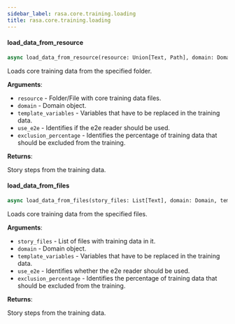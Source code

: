 ```yaml
---
sidebar_label: rasa.core.training.loading
title: rasa.core.training.loading
---
```

#### load\_data\_from\_resource

```python
async load_data_from_resource(resource: Union[Text, Path], domain: Domain, template_variables: Optional[Dict] = None, use_e2e: bool = False, exclusion_percentage: Optional[int] = None) -> List["StoryStep"]
```

Loads core training data from the specified folder.

**Arguments**:

- `resource` - Folder/File with core training data files.
- `domain` - Domain object.
- `template_variables` - Variables that have to be replaced in the training data.
- `use_e2e` - Identifies if the e2e reader should be used.
- `exclusion_percentage` - Identifies the percentage of training data that
  should be excluded from the training.
  

**Returns**:

  Story steps from the training data.

#### load\_data\_from\_files

```python
async load_data_from_files(story_files: List[Text], domain: Domain, template_variables: Optional[Dict] = None, use_e2e: bool = False, exclusion_percentage: Optional[int] = None) -> List["StoryStep"]
```

Loads core training data from the specified files.

**Arguments**:

- `story_files` - List of files with training data in it.
- `domain` - Domain object.
- `template_variables` - Variables that have to be replaced in the training data.
- `use_e2e` - Identifies whether the e2e reader should be used.
- `exclusion_percentage` - Identifies the percentage of training data that
  should be excluded from the training.
  

**Returns**:

  Story steps from the training data.

